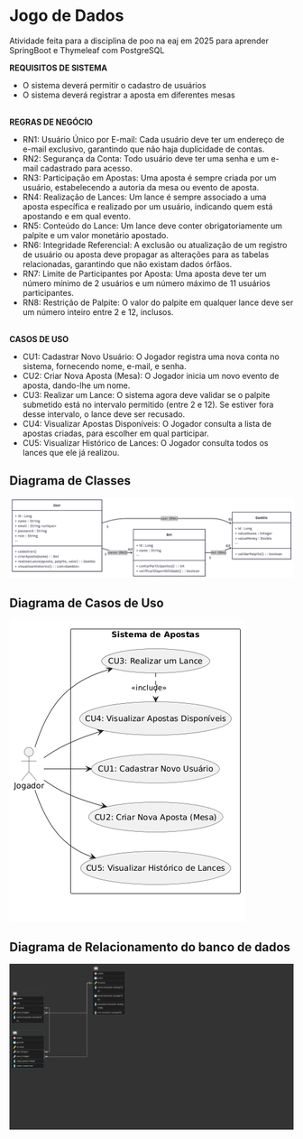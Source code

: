 # Jogo de Dados

Atividade feita para a disciplina de poo na eaj em 2025 para aprender SpringBoot e Thymeleaf com PostgreSQL 

**REQUISITOS DE SISTEMA**<br/>
- O sistema deverá permitir o cadastro de usuários
- O sistema deverá registrar a aposta em diferentes mesas


<br/>**REGRAS DE NEGÓCIO**<br/>
- RN1: Usuário Único por E-mail: Cada usuário deve ter um endereço de e-mail exclusivo, garantindo que não haja duplicidade de contas.
- RN2: Segurança da Conta: Todo usuário deve ter uma senha e um e-mail cadastrado para acesso.
- RN3: Participação em Apostas: Uma aposta é sempre criada por um usuário, estabelecendo a autoria da mesa ou evento de aposta.
- RN4: Realização de Lances: Um lance é sempre associado a uma aposta específica e realizado por um usuário, indicando quem está apostando e em qual evento.
- RN5: Conteúdo do Lance: Um lance deve conter obrigatoriamente um palpite e um valor monetário apostado.
- RN6: Integridade Referencial: A exclusão ou atualização de um registro de usuário ou aposta deve propagar as alterações para as tabelas relacionadas, garantindo que não existam dados órfãos.
- RN7:	Limite de Participantes por Aposta: Uma aposta deve ter um número mínimo de 2 usuários e um número máximo de 11 usuários participantes.
- RN8:	Restrição de Palpite: O valor do palpite em qualquer lance deve ser um número inteiro entre 2 e 12, inclusos.

<br/>**CASOS DE USO**<br/>
* CU1:	Cadastrar Novo Usuário: O Jogador registra uma nova conta no sistema, fornecendo nome, e-mail, e senha.
* CU2:	Criar Nova Aposta (Mesa):	O Jogador inicia um novo evento de aposta, dando-lhe um nome.
* CU3:	Realizar um Lance:	O sistema agora deve validar se o palpite submetido está no intervalo permitido (entre 2 e 12). Se estiver fora desse intervalo, o lance deve ser recusado.
* CU4:	Visualizar Apostas Disponíveis:	O Jogador consulta a lista de apostas criadas, para escolher em qual participar.
* CU5:	Visualizar Histórico de Lances:	O Jogador consulta todos os lances que ele já realizou.</br>

## Diagrama de Classes

![Diagrama de Classes](Docs/DiagramadeClasses.png)

## Diagrama de Casos de Uso

![Diagrama de Casos de Uso](Docs/caso_de_uso.png)

## Diagrama de Relacionamento do banco de dados

![Diagrama de Relacionamento](Docs/diagramaderelacionamento.png)
